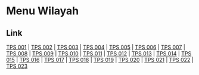 # Menu Wilayah

## Link

[TPS 001](https://github.com/gigit-pemilu/pemilu-2024-93-papua-selatan/tree/main/pilpres/hitung-suara/sub/93-papua-selatan/sub/01-merauke/sub/01-merauke/sub/1009-bambu-pemali/sub/001-tps)
 | 
[TPS 002](https://github.com/gigit-pemilu/pemilu-2024-93-papua-selatan/tree/main/pilpres/hitung-suara/sub/93-papua-selatan/sub/01-merauke/sub/01-merauke/sub/1009-bambu-pemali/sub/002-tps)
 | 
[TPS 003](https://github.com/gigit-pemilu/pemilu-2024-93-papua-selatan/tree/main/pilpres/hitung-suara/sub/93-papua-selatan/sub/01-merauke/sub/01-merauke/sub/1009-bambu-pemali/sub/003-tps)
 | 
[TPS 004](https://github.com/gigit-pemilu/pemilu-2024-93-papua-selatan/tree/main/pilpres/hitung-suara/sub/93-papua-selatan/sub/01-merauke/sub/01-merauke/sub/1009-bambu-pemali/sub/004-tps)
 | 
[TPS 005](https://github.com/gigit-pemilu/pemilu-2024-93-papua-selatan/tree/main/pilpres/hitung-suara/sub/93-papua-selatan/sub/01-merauke/sub/01-merauke/sub/1009-bambu-pemali/sub/005-tps)
 | 
[TPS 006](https://github.com/gigit-pemilu/pemilu-2024-93-papua-selatan/tree/main/pilpres/hitung-suara/sub/93-papua-selatan/sub/01-merauke/sub/01-merauke/sub/1009-bambu-pemali/sub/006-tps)
 | 
[TPS 007](https://github.com/gigit-pemilu/pemilu-2024-93-papua-selatan/tree/main/pilpres/hitung-suara/sub/93-papua-selatan/sub/01-merauke/sub/01-merauke/sub/1009-bambu-pemali/sub/007-tps)
 | 
[TPS 008](https://github.com/gigit-pemilu/pemilu-2024-93-papua-selatan/tree/main/pilpres/hitung-suara/sub/93-papua-selatan/sub/01-merauke/sub/01-merauke/sub/1009-bambu-pemali/sub/008-tps)
 | 
[TPS 009](https://github.com/gigit-pemilu/pemilu-2024-93-papua-selatan/tree/main/pilpres/hitung-suara/sub/93-papua-selatan/sub/01-merauke/sub/01-merauke/sub/1009-bambu-pemali/sub/009-tps)
 | 
[TPS 010](https://github.com/gigit-pemilu/pemilu-2024-93-papua-selatan/tree/main/pilpres/hitung-suara/sub/93-papua-selatan/sub/01-merauke/sub/01-merauke/sub/1009-bambu-pemali/sub/010-tps)
 | 
[TPS 011](https://github.com/gigit-pemilu/pemilu-2024-93-papua-selatan/tree/main/pilpres/hitung-suara/sub/93-papua-selatan/sub/01-merauke/sub/01-merauke/sub/1009-bambu-pemali/sub/011-tps)
 | 
[TPS 012](https://github.com/gigit-pemilu/pemilu-2024-93-papua-selatan/tree/main/pilpres/hitung-suara/sub/93-papua-selatan/sub/01-merauke/sub/01-merauke/sub/1009-bambu-pemali/sub/012-tps)
 | 
[TPS 013](https://github.com/gigit-pemilu/pemilu-2024-93-papua-selatan/tree/main/pilpres/hitung-suara/sub/93-papua-selatan/sub/01-merauke/sub/01-merauke/sub/1009-bambu-pemali/sub/013-tps)
 | 
[TPS 014](https://github.com/gigit-pemilu/pemilu-2024-93-papua-selatan/tree/main/pilpres/hitung-suara/sub/93-papua-selatan/sub/01-merauke/sub/01-merauke/sub/1009-bambu-pemali/sub/014-tps)
 | 
[TPS 015](https://github.com/gigit-pemilu/pemilu-2024-93-papua-selatan/tree/main/pilpres/hitung-suara/sub/93-papua-selatan/sub/01-merauke/sub/01-merauke/sub/1009-bambu-pemali/sub/015-tps)
 | 
[TPS 016](https://github.com/gigit-pemilu/pemilu-2024-93-papua-selatan/tree/main/pilpres/hitung-suara/sub/93-papua-selatan/sub/01-merauke/sub/01-merauke/sub/1009-bambu-pemali/sub/016-tps)
 | 
[TPS 017](https://github.com/gigit-pemilu/pemilu-2024-93-papua-selatan/tree/main/pilpres/hitung-suara/sub/93-papua-selatan/sub/01-merauke/sub/01-merauke/sub/1009-bambu-pemali/sub/017-tps)
 | 
[TPS 018](https://github.com/gigit-pemilu/pemilu-2024-93-papua-selatan/tree/main/pilpres/hitung-suara/sub/93-papua-selatan/sub/01-merauke/sub/01-merauke/sub/1009-bambu-pemali/sub/018-tps)
 | 
[TPS 019](https://github.com/gigit-pemilu/pemilu-2024-93-papua-selatan/tree/main/pilpres/hitung-suara/sub/93-papua-selatan/sub/01-merauke/sub/01-merauke/sub/1009-bambu-pemali/sub/019-tps)
 | 
[TPS 020](https://github.com/gigit-pemilu/pemilu-2024-93-papua-selatan/tree/main/pilpres/hitung-suara/sub/93-papua-selatan/sub/01-merauke/sub/01-merauke/sub/1009-bambu-pemali/sub/020-tps)
 | 
[TPS 021](https://github.com/gigit-pemilu/pemilu-2024-93-papua-selatan/tree/main/pilpres/hitung-suara/sub/93-papua-selatan/sub/01-merauke/sub/01-merauke/sub/1009-bambu-pemali/sub/021-tps)
 | 
[TPS 022](https://github.com/gigit-pemilu/pemilu-2024-93-papua-selatan/tree/main/pilpres/hitung-suara/sub/93-papua-selatan/sub/01-merauke/sub/01-merauke/sub/1009-bambu-pemali/sub/022-tps)
 | 
[TPS 023](https://github.com/gigit-pemilu/pemilu-2024-93-papua-selatan/tree/main/pilpres/hitung-suara/sub/93-papua-selatan/sub/01-merauke/sub/01-merauke/sub/1009-bambu-pemali/sub/023-tps)

